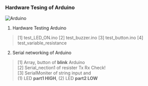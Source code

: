 ### Hardware Tesing of Arduino
![Arduino](../image/how%20to%20Tesing%20arduino.png)
1. Hardware Testing Arduino
> [1] test_LED_ON.ino
> [2] test_buzzer.ino
> [3] test_button.ino
> [4] test_variable_resistance
2. Serial networking of Arduino
> [1] Array, button of __blink__ Arduino <br>
> [2] Serial_nection1 of resister Tx Rx Check! <br>
> [3] SerialMoniter of string input and <br> (1) LED __part1 HIGH__, (2) LED __part2 LOW__  
